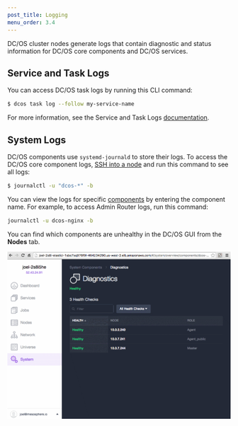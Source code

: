 ```yaml
---
post_title: Logging
menu_order: 3.4
---
```


DC/OS cluster nodes generate logs that contain diagnostic and status information for DC/OS core components and DC/OS services.

## Service and Task Logs

You can access DC/OS task logs by running this CLI command: 

```bash
$ dcos task log --follow my-service-name
```

For more information, see the Service and Task Logs [documentation](/docs/1.9/administration/logging/service-logs/).

## System Logs

DC/OS components use `systemd-journald` to store their logs. To access the DC/OS core component logs, [SSH into a node][5] and run this command to see all logs:

```bash
$ journalctl -u "dcos-*" -b
```

You can view the logs for specific [components](/docs/1.9/overview/components/) by entering the component name. For example, to access Admin Router logs, run this command:
    
```bash
journalctl -u dcos-nginx -b
``` 

You can find which components are unhealthy in the DC/OS GUI from the **Nodes** tab.

![system health](../img/ui-system-health-logging.gif)



[1]: /docs/1.9/administration/logging/service-logs/
[2]: /docs/1.9/usage/cli/install/
[3]: /docs/1.9/administration/logging/aggregating/elk/
[4]: /docs/1.9/administration/logging/aggregating/splunk/
[5]: /docs/1.9/administration/access-node/sshcluster/
